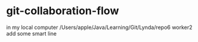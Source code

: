 # git-collaboration-flow
in my local computer /Users/apple/Java/Learning/Git/Lynda/repo6
worker2
add some smart line
